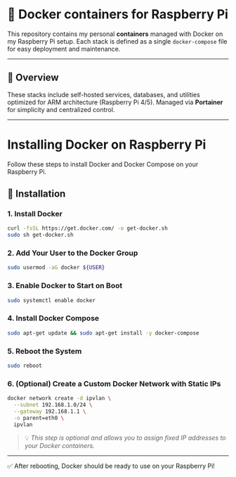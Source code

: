 # 🐳 Docker containers for Raspberry Pi

This repository contains my personal **containers** managed with Docker on my Raspberry Pi setup. Each stack is defined as a single `docker-compose` file for easy deployment and maintenance.

---

## 🚀 Overview

These stacks include self-hosted services, databases, and utilities optimized for ARM architecture (Raspberry Pi 4/5). Managed via **Portainer** for simplicity and centralized control.

---

# Installing Docker on Raspberry Pi

Follow these steps to install Docker and Docker Compose on your Raspberry Pi.

## 🚀 Installation

### 1. Install Docker
```bash
curl -fsSL https://get.docker.com/ -o get-docker.sh
sudo sh get-docker.sh
```

### 2. Add Your User to the Docker Group
```bash
sudo usermod -aG docker ${USER}
```

### 3. Enable Docker to Start on Boot
```bash
sudo systemctl enable docker
```

### 4. Install Docker Compose
```bash
sudo apt-get update && sudo apt-get install -y docker-compose
```

### 5. Reboot the System
```bash
sudo reboot
```

### 6. (Optional) Create a Custom Docker Network with Static IPs
```bash
docker network create -d ipvlan \
  --subnet 192.168.1.0/24 \
  --gateway 192.168.1.1 \
  -o parent=eth0 \
  ipvlan
```

> 💡 *This step is optional and allows you to assign fixed IP addresses to your Docker containers.*

---
✅ After rebooting, Docker should be ready to use on your Raspberry Pi!
